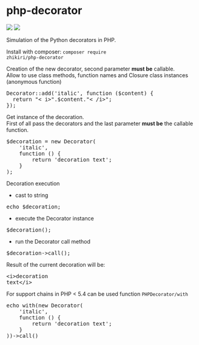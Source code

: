 # php-decorator
<img src="https://scrutinizer-ci.com/g/zhikiri/php-decorator/badges/build.png?b=master">
<img src="https://scrutinizer-ci.com/g/zhikiri/php-decorator/badges/quality-score.png?b=master">

Simulation of the Python decorators in PHP.<br>

Install with composer: <code>composer require zhikiri/php-decorator</code>

Creation of the new decorator, second parameter <b>must be</b> callable.<br>
Allow to use class methods, function names and Closure class instances (anonymous function)<br>
<pre>
Decorator::add('italic', function ($content) {
  return "< i>".$content."< /i>";
});
</pre>

Get instance of the decoration.<br>
First of all pass the decorators and the last parameter <b>must be</b> the callable function.
<pre>
$decoration = new Decorator(
    'italic',
    function () {
        return 'decoration text';
    }
);
</pre>

Decoration execution<br>
- cast to string
<pre>echo $decoration;</pre>
- execute the Decorator instance
<pre>$decoration();</pre>
- run the Decorator call method
<pre>$decoration->call();</pre>

Result of the current decoration will be: <pre>\<i\>decoration text\</i\></pre>

For support chains in PHP < 5.4 can be used function <code>PHPDecorator/with</code><br>
<pre>
echo with(new Decorator(
    'italic',
    function () {
        return 'decoration text';
    }
))->call()
</pre>
